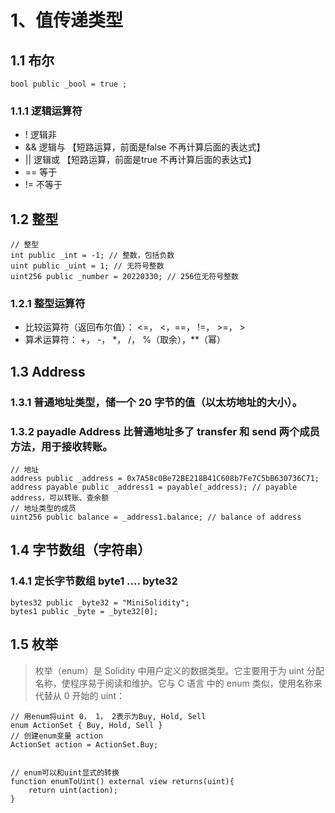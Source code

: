 # 1、值传递类型
## 1.1 布尔
```solidity
bool public _bool = true ;
```

### 1.1.1 逻辑运算符
+ ! 逻辑非
+ && 逻辑与 【短路运算，前面是false 不再计算后面的表达式】
+ || 逻辑或 【短路运算，前面是true 不再计算后面的表达式】
+ == 等于
+ != 不等于

## 1.2 整型
```solidity
// 整型
int public _int = -1; // 整数，包括负数
uint public _uint = 1; // 无符号整数
uint256 public _number = 20220330; // 256位无符号整数
```

### 1.2.1 整型运算符
+ 比较运算符（返回布尔值）： <=， <，==， !=， >=， >
+ 算术运算符： +， -， *， /， %（取余），**（幂）

## 1.3 Address
### 1.3.1 普通地址类型，储一个 20 字节的值（以太坊地址的大小）。
### 1.3.2 payadle Address 比普通地址多了 transfer 和 send 两个成员方法，用于接收转账。
```solidity
// 地址
address public _address = 0x7A58c0Be72BE218B41C608b7Fe7C5bB630736C71;
address payable public _address1 = payable(_address); // payable address，可以转账、查余额
// 地址类型的成员
uint256 public balance = _address1.balance; // balance of address
```

## 1.4 字节数组（字符串）
### 1.4.1 定长字节数组 byte1 .... byte32
```solidity
bytes32 public _byte32 = "MiniSolidity";
bytes1 public _byte = _byte32[0];
```

## 1.5 枚举
> 枚举（enum）是 Solidity 中用户定义的数据类型。它主要用于为 uint 分配名称，使程序易于阅读和维护。它与 C 语言 中的 enum 类似，使用名称来代替从 0 开始的 uint：
>
>
>

```solidity
// 用enum将uint 0， 1， 2表示为Buy, Hold, Sell
enum ActionSet { Buy, Hold, Sell }
// 创建enum变量 action
ActionSet action = ActionSet.Buy;


// enum可以和uint显式的转换
function enumToUint() external view returns(uint){
    return uint(action);
}
```























